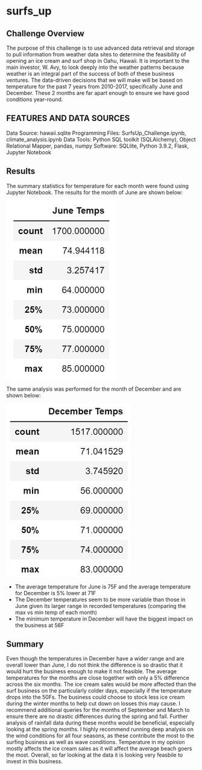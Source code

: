 # surfs_up

## Challenge Overview

The purpose of this challenge is to use advanced data retrieval and storage to pull information from weather data sites to determine the feasibility of opening an ice cream and surf shop in Oahu, Hawaii. It is important to the main investor, W. Avy, to look deeply into the weather patterns because weather is an integral part of the success of both of these business ventures. The data-driven decisions that we will make will be based on temperature for the past 7 years from 2010-2017, specifically June and December. These 2 months are far apart enough to ensure we have good conditions year-round.

## FEATURES AND DATA SOURCES

Data Source: hawaii.sqlite
Programming Files: SurfsUp_Challenge.ipynb, climate_analysis.ipynb
Data Tools: Python SQL toolkit (SQLAlchemy), Object Relational Mapper, pandas, numpy
Software: SQLlite, Python 3.9.2, Flask, Jupyter Notebook

## Results

The summary statistics for temperature for each month were found using Jupyter Notebook. The results for the month of June are shown below:

 ![June_Temps.png](/Resources/June_Temps.png)
 
 The same analysis was performed for the month of December and are shown below:
 
  ![December_Temps.png](/Resources/December_Temps.png)

* The average temperature for June is 75F and the average temperature for December is 5% lower at 71F
* The December temperatures seem to be more variable than those in June given its larger range in recorded temperatures (comparing the max vs min temp of each month)
* The minimum temperature in December will have the biggest impact on the business at 56F

## Summary 

Even though the temperatures in December have a wider range and are overall lower than June, I do not think the difference is so drastic that it would hurt the business enough to make it not feasible. The average temperatures for the months are close together with only a 5% difference across the six months. The ice cream sales would be more affected than the surf business on the particularly colder days, especially if the temperature drops into the 50Fs. The business could choose to stock less ice cream during the winter months to help cut down on losses this may cause. I recommend additional queries for the months of September and March to ensure there are no drastic differences during the spring and fall. Further analysis of rainfall data during these months would be beneficial, especially looking at the spring months. I highly recommend running deep analysis on the wind conditions for all four seasons, as these contribute the most to the surfing business as well as wave conditions. Temperature in my opinion mostly affects the ice cream sales as it will affect the average beach goers the most. Overall, so far looking at the data it is looking very feasbile to invest in this business.
